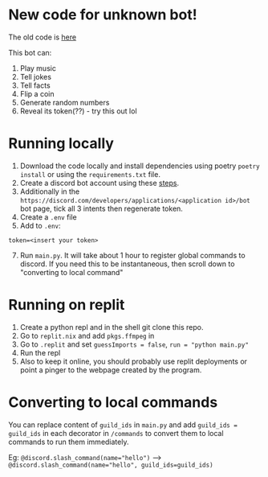 # New code for unknown bot!
The old code is [here](https://github.com/Quantum-Codes/Discord-bot-old) 

This bot can:<br>
<ol>
<li>Play music</li>
<li>Tell jokes</li>
<li>Tell facts</li>
<li>Flip a coin</li>
<li>Generate random numbers</li>
<li>Reveal its token(??) - try this out lol</li>
</ol>

# Running locally
1. Download the code locally and install dependencies using poetry `poetry install` or using the `requirements.txt` file.
2. Create a discord bot account using these [steps](https://discordpy.readthedocs.io/en/stable/discord.html).
3. Additionally in the `https://discord.com/developers/applications/<application id>/bot` bot page, tick all 3 intents then regenerate token.
4. Create a `.env` file
5. Add to `.env`:
```
token=<insert your token>
```
7. Run `main.py`. It will take about 1 hour to register global commands to discord. If you need this to be instantaneous, then scroll down to "converting to local command"

# Running on replit
1. Create a python repl and in the shell git clone this repo.
2. Go to `replit.nix` and add `pkgs.ffmpeg` in
3. Go to `.replit` and set `guessImports = false`, `run = "python main.py"`
4. Run the repl
5. Also to keep it online, you should probably use replit deployments or point a pinger to the webpage created by the program.

# Converting to local commands 

You can replace content of `guild_ids` in `main.py` and add `guild_ids = guild_ids` in each decorator in `/commands` to convert them to local commands to run them immediately.

Eg: `@discord.slash_command(name="hello")` --> `@discord.slash_command(name="hello", guild_ids=guild_ids)`
